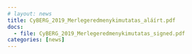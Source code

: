 ```yaml
---
# layout: news
title: CyBERG_2019_Merlegeredmenykimutatas_aláírt.pdf
docs:
  - file: CyBERG_2019_Merlegeredmenykimutatas_signed.pdf
categories: [news]
---
```

